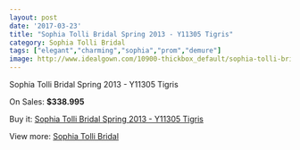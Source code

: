 ```yaml
---
layout: post
date: '2017-03-23'
title: "Sophia Tolli Bridal Spring 2013 - Y11305 Tigris"
category: Sophia Tolli Bridal
tags: ["elegant","charming","sophia","prom","demure"]
image: http://www.idealgown.com/10900-thickbox_default/sophia-tolli-bridal-spring-2013-y11305-tigris.jpg
---
```

Sophia Tolli Bridal Spring 2013 - Y11305 Tigris

On Sales: **$338.995**
<a href="https://www.idealgown.com/en/sophia-tolli-bridal/4474-sophia-tolli-bridal-spring-2013-y11305-tigris.html"><amp-img layout="responsive" width="600" height="600" src="//www.idealgown.com/10900-thickbox_default/sophia-tolli-bridal-spring-2013-y11305-tigris.jpg" alt="Sophia Tolli Bridal Spring 2013 - Y11305 Tigris 0" /></a>
<a href="https://www.idealgown.com/en/sophia-tolli-bridal/4474-sophia-tolli-bridal-spring-2013-y11305-tigris.html"><amp-img layout="responsive" width="600" height="600" src="//www.idealgown.com/10902-thickbox_default/sophia-tolli-bridal-spring-2013-y11305-tigris.jpg" alt="Sophia Tolli Bridal Spring 2013 - Y11305 Tigris 1" /></a>
<a href="https://www.idealgown.com/en/sophia-tolli-bridal/4474-sophia-tolli-bridal-spring-2013-y11305-tigris.html"><amp-img layout="responsive" width="600" height="600" src="//www.idealgown.com/10901-thickbox_default/sophia-tolli-bridal-spring-2013-y11305-tigris.jpg" alt="Sophia Tolli Bridal Spring 2013 - Y11305 Tigris 2" /></a>

Buy it: [Sophia Tolli Bridal Spring 2013 - Y11305 Tigris](https://www.idealgown.com/en/sophia-tolli-bridal/4474-sophia-tolli-bridal-spring-2013-y11305-tigris.html "Sophia Tolli Bridal Spring 2013 - Y11305 Tigris")

View more: [Sophia Tolli Bridal](https://www.idealgown.com/en/52-sophia-tolli-bridal "Sophia Tolli Bridal")